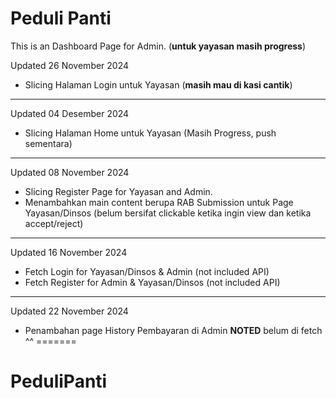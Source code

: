 # Peduli Panti
This is an Dashboard Page for Admin. (**untuk yayasan masih progress**)

Updated 26 November 2024
- Slicing Halaman Login untuk Yayasan (**masih mau di kasi cantik**)
-------------------------------------------
Updated 04 Desember 2024
- Slicing Halaman Home untuk Yayasan (Masih Progress, push sementara)
-------------------------------------------
Updated 08 November 2024

- Slicing Register Page for Yayasan and Admin.
- Menambahkan main content berupa RAB Submission untuk Page Yayasan/Dinsos (belum bersifat clickable ketika ingin view dan ketika accept/reject)


---------------------------------------------
Updated 16 November 2024

- Fetch Login for Yayasan/Dinsos & Admin (not included API)
- Fetch Register for Admin & Yayasan/Dinsos (not included API)

----------------------------------------------
Updated 22 November 2024

- Penambahan page History Pembayaran di Admin
**NOTED** belum di fetch ^^
=======
# PeduliPanti
